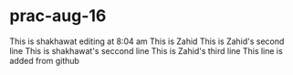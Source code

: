 # prac-aug-16
This is shakhawat
editing at 8:04 am
This is Zahid
This is Zahid's second line
This is shakhawat's seccond line
This is Zahid's third line
This line is added from github
